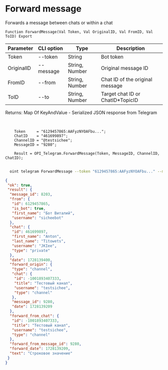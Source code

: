 ﻿---
sidebar_position: 11
---

# Forward message
 Forwards a message between chats or within a chat



`Function ForwardMessage(Val Token, Val OriginalID, Val FromID, Val ToID) Export`

  | Parameter | CLI option | Type | Description |
  |-|-|-|-|
  | Token | --token | String | Bot token |
  | OriginalID | --message | String, Number | Original message ID |
  | FromID | --from | String, Number | Chat ID of the original message |
  | ToID | --to | String, Number | Target chat ID or ChatID*TopicID |

  
  Returns:  Map Of KeyAndValue - Serialized JSON response from Telegram

<br/>




```bsl title="Code example"
    Token     = "6129457865:AAFyzNYOAFbu...";
    ChatID    = "461699897";
    ChannelID = "@testsichee";
    MessageID = "9280";

    Result = OPI_Telegram.ForwardMessage(Token, MessageID, ChannelID, ChatID);
```



```sh title="CLI command example"
    
  oint telegram ForwardMessage --token "6129457865:AAFyzNYOAFbu..." --message %message% --from %from% --to %to%

```

```json title="Result"
{
 "ok": true,
 "result": {
  "message_id": 8203,
  "from": {
   "id": 6129457865,
   "is_bot": true,
   "first_name": "Бот Виталий",
   "username": "sicheebot"
  },
  "chat": {
   "id": 461699897,
   "first_name": "Anton",
   "last_name": "Titowets",
   "username": "JKIee",
   "type": "private"
  },
  "date": 1728139400,
  "forward_origin": {
   "type": "channel",
   "chat": {
    "id": -1001893407333,
    "title": "Тестовый канал",
    "username": "testsichee",
    "type": "channel"
   },
   "message_id": 9280,
   "date": 1728139209
  },
  "forward_from_chat": {
   "id": -1001893407333,
   "title": "Тестовый канал",
   "username": "testsichee",
   "type": "channel"
  },
  "forward_from_message_id": 9280,
  "forward_date": 1728139209,
  "text": "Строковое значение"
 }
}
```
